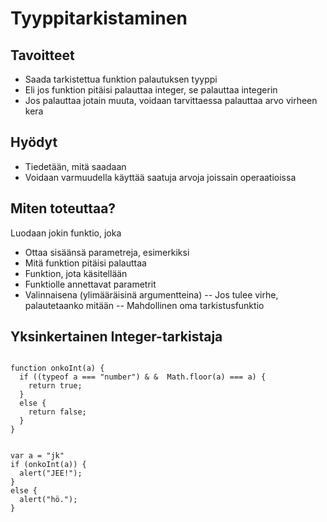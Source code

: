Tyyppitarkistaminen
===================

Tavoitteet
----------

* Saada tarkistettua funktion palautuksen tyyppi
* Eli jos funktion pitäisi palauttaa integer, se palauttaa integerin
* Jos palauttaa jotain muuta, voidaan tarvittaessa palauttaa arvo virheen kera

Hyödyt
------

* Tiedetään, mitä saadaan
* Voidaan varmuudella käyttää saatuja arvoja joissain operaatioissa

Miten toteuttaa?
----------------

Luodaan jokin funktio, joka

* Ottaa sisäänsä parametreja, esimerkiksi
* Mitä funktion pitäisi palauttaa
* Funktion, jota käsitellään
* Funktiolle annettavat parametrit
* Valinnaisena (ylimääräisinä argumentteina)
  -- Jos tulee virhe, palautetaanko mitään
  -- Mahdollinen oma tarkistusfunktio

Yksinkertainen Integer-tarkistaja
---------------------------------

<pre><code>
function onkoInt(a) {
  if ((typeof a === "number") &amp; &amp;  Math.floor(a) === a) {
    return true;
  }
  else {
    return false;
  }
}
</br>
var a = "jk"
if (onkoInt(a)) {
  alert("JEE!");
}
else {
  alert("hö.");
}
</code></pre>
